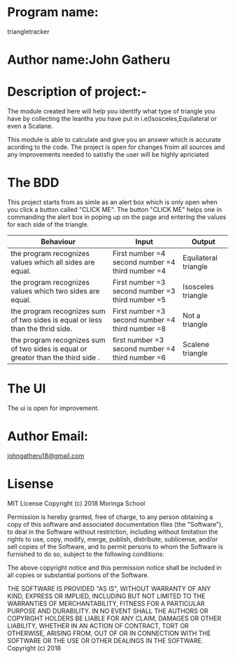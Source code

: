 # Program name: 
triangletracker

# Author name:John Gatheru

# Description of project:-
The module created here will help  you identify what type of triangle you have by collecting the leanths you have put in i.e(Isosceles,Equilateral or even a Scalane.

This module is able to calculate and give you an answer which is accurate acording to the code. The project is open for changes froim all sources and any improvements needed to satisfiy the user will be highly apriciated

# The BDD
This project starts from as simle as an alert box which is only open when you click a button called "CLICK ME".
The button "CLICK ME" helps one in commanding the alert box in poping up on the page and entering the values for each side of the triangle.


|Behaviour                     |  Input                        | Output            |
|------------------------------|-------------------------------|-------------------|
|the program recognizes values which all sides are equal.| First number =4 second number =4 third number =4 |Equilateral triangle|
|the program recognizes values which two sides are equal.| First number =3 second number =3 third number =5 |Isosceles triangle|
|the program recognizes sum of two sides is equal or less than the thrid side.|First number =3 second number =4 third number =8| Not a triangle |
|the program recognizes sum of two sides is equal or greator than the third side .|first number =3 second number =4 third number =6 | Scalene triangle |



# The UI
The ui is open for improvement.
 # Author Email: 
 johngatheru18@gmail.com 
 
 # Lisense 
 MIT License Copyright (c) 2018 Moringa School

Permission is hereby granted, free of charge, to any person obtaining a copy of this software and associated documentation files (the "Software"), to deal in the Software without restriction, including without limitation the rights to use, copy, modify, merge, publish, distribute, sublicense, and/or sell copies of the Software, and to permit persons to whom the Software is furnished to do so, subject to the following conditions:

The above copyright notice and this permission notice shall be included in all copies or substantial portions of the Software.

THE SOFTWARE IS PROVIDED "AS IS", WITHOUT WARRANTY OF ANY KIND, EXPRESS OR IMPLIED, INCLUDING BUT NOT LIMITED TO THE WARRANTIES OF MERCHANTABILITY, FITNESS FOR A PARTICULAR PURPOSE AND DURABILITY. IN NO EVENT SHALL THE AUTHORS OR COPYRIGHT HOLDERS BE LIABLE FOR ANY CLAIM, DAMAGES OR OTHER LIABILITY, WHETHER IN AN ACTION OF CONTRACT, TORT OR OTHERWISE, ARISING FROM, OUT OF OR IN CONNECTION WITH THE SOFTWARE OR THE USE OR OTHER DEALINGS IN THE SOFTWARE. Copyright (c) 2018
 
